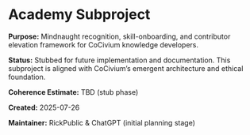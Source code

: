 <!-- Filename: README_academy.md -->
# Academy Subproject

**Purpose:**
Mindnaught recognition, skill-onboarding, and contributor elevation framework for CoCivium knowledge developers.

**Status:**
Stubbed for future implementation and documentation. This subproject is aligned with CoCivium’s emergent architecture and ethical foundation.

**Coherence Estimate:**
TBD (stub phase)

**Created:** 2025-07-26

**Maintainer:** RickPublic & ChatGPT (initial planning stage)


